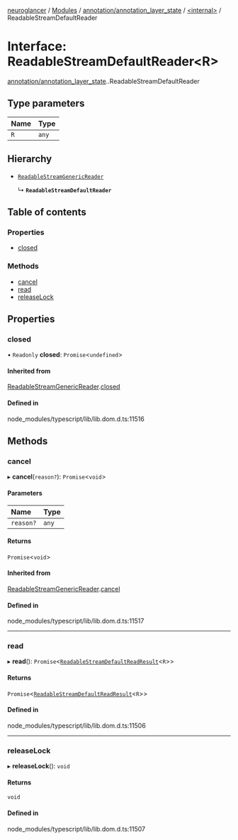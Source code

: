 [neuroglancer](../README.md) / [Modules](../modules.md) / [annotation/annotation\_layer\_state](../modules/annotation_annotation_layer_state.md) / [<internal\>](../modules/annotation_annotation_layer_state._internal_.md) / ReadableStreamDefaultReader

# Interface: ReadableStreamDefaultReader<R\>

[annotation/annotation_layer_state](../modules/annotation_annotation_layer_state.md).[<internal>](../modules/annotation_annotation_layer_state._internal_.md).ReadableStreamDefaultReader

## Type parameters

| Name | Type |
| :------ | :------ |
| `R` | `any` |

## Hierarchy

- [`ReadableStreamGenericReader`](annotation_annotation_layer_state._internal_.ReadableStreamGenericReader.md)

  ↳ **`ReadableStreamDefaultReader`**

## Table of contents

### Properties

- [closed](annotation_annotation_layer_state._internal_.ReadableStreamDefaultReader.md#closed)

### Methods

- [cancel](annotation_annotation_layer_state._internal_.ReadableStreamDefaultReader.md#cancel)
- [read](annotation_annotation_layer_state._internal_.ReadableStreamDefaultReader.md#read)
- [releaseLock](annotation_annotation_layer_state._internal_.ReadableStreamDefaultReader.md#releaselock)

## Properties

### closed

• `Readonly` **closed**: `Promise`<`undefined`\>

#### Inherited from

[ReadableStreamGenericReader](annotation_annotation_layer_state._internal_.ReadableStreamGenericReader.md).[closed](annotation_annotation_layer_state._internal_.ReadableStreamGenericReader.md#closed)

#### Defined in

node_modules/typescript/lib/lib.dom.d.ts:11516

## Methods

### cancel

▸ **cancel**(`reason?`): `Promise`<`void`\>

#### Parameters

| Name | Type |
| :------ | :------ |
| `reason?` | `any` |

#### Returns

`Promise`<`void`\>

#### Inherited from

[ReadableStreamGenericReader](annotation_annotation_layer_state._internal_.ReadableStreamGenericReader.md).[cancel](annotation_annotation_layer_state._internal_.ReadableStreamGenericReader.md#cancel)

#### Defined in

node_modules/typescript/lib/lib.dom.d.ts:11517

___

### read

▸ **read**(): `Promise`<[`ReadableStreamDefaultReadResult`](../modules/annotation_annotation_layer_state._internal_.md#readablestreamdefaultreadresult)<`R`\>\>

#### Returns

`Promise`<[`ReadableStreamDefaultReadResult`](../modules/annotation_annotation_layer_state._internal_.md#readablestreamdefaultreadresult)<`R`\>\>

#### Defined in

node_modules/typescript/lib/lib.dom.d.ts:11506

___

### releaseLock

▸ **releaseLock**(): `void`

#### Returns

`void`

#### Defined in

node_modules/typescript/lib/lib.dom.d.ts:11507
